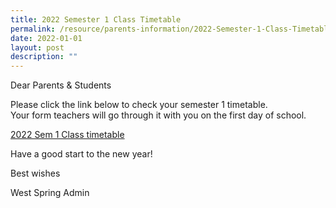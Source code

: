 ```yaml
---
title: 2022 Semester 1 Class Timetable
permalink: /resource/parents-information/2022-Semester-1-Class-Timetable
date: 2022-01-01
layout: post
description: ""
---
```

Dear Parents & Students

Please click the link below to check your semester 1 timetable.  
Your form teachers will go through it with you on the first day of school.

[2022 Sem 1 Class timetable](https://westspringsec.moe.edu.sg/wp-content/uploads/2022/01/2022-Sem-1-Class-timetables.pdf)

Have a good start to the new year!

Best wishes

West Spring Admin